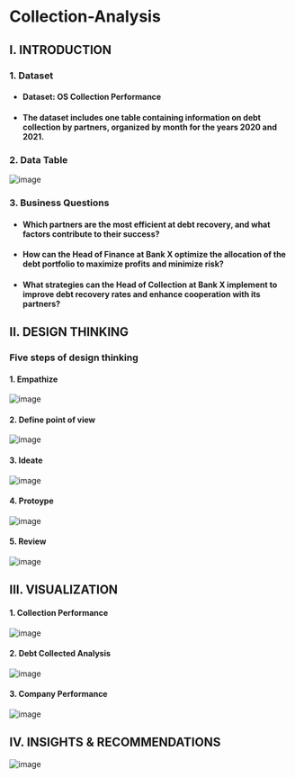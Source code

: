 # Collection-Analysis
## I. INTRODUCTION 
### 1. Dataset
- #### Dataset: OS Collection Performance
- #### The dataset includes one table containing information on debt collection by partners, organized by month for the years 2020 and 2021.
### 2. Data Table
![image](https://github.com/user-attachments/assets/11ae85e5-9234-4cad-b933-75e1625f0a97)
### 3. Business Questions
- #### Which partners are the most efficient at debt recovery, and what factors contribute to their success?
- #### How can the Head of Finance at Bank X optimize the allocation of the debt portfolio to maximize profits and minimize risk?
- #### What strategies can the Head of Collection at Bank X implement to improve debt recovery rates and enhance cooperation with its partners?
  
## II. DESIGN THINKING
### Five steps of design thinking
#### 1. Empathize
![image](https://github.com/user-attachments/assets/ea161f07-1134-46bc-b8ba-8f9a1be2355e)
#### 2. Define point of view
![image](https://github.com/user-attachments/assets/cd9a0b83-2812-4f30-babc-06e1c4f86298)
#### 3. Ideate
![image](https://github.com/user-attachments/assets/1a94695e-494d-492d-b78f-11c0f3e3bd9d)
#### 4. Protoype
![image](https://github.com/user-attachments/assets/a4fe6c5f-fe4d-4fb1-8cf6-e945c2dc2f10)
#### 5. Review
![image](https://github.com/user-attachments/assets/ce9c2405-4f0d-40ce-9a59-489126e45310)

## III. VISUALIZATION
#### 1. Collection Performance
![image](https://github.com/user-attachments/assets/a782a2b9-4b98-4804-a652-697e56328e52)
#### 2. Debt Collected Analysis
![image](https://github.com/user-attachments/assets/4b765299-b51e-45ac-a646-eb6c9e6fe039)
#### 3. Company Performance
![image](https://github.com/user-attachments/assets/1e59e66e-ed01-4220-9d8a-e852c6664d71)

## IV. INSIGHTS & RECOMMENDATIONS
![image](https://github.com/user-attachments/assets/54bdbf07-4ee2-4067-a69f-5bd189f03041)


